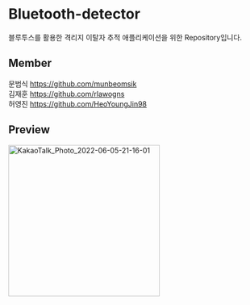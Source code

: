 # Bluetooth-detector
 블루투스를 활용한 격리지 이탈자 추적 애플리케이션을 위한 Repository입니다.
 
## Member
 문범식 https://github.com/munbeomsik <br>
 김재훈 https://github.com/rlawogns <br>
 허영진 https://github.com/HeoYoungJin98 <br>

## Preview
 <img width="300" alt="KakaoTalk_Photo_2022-06-05-21-16-01" src="https://user-images.githubusercontent.com/80889483/172053005-90171fab-73c9-4c96-a589-98fbcd6009ea.png">
